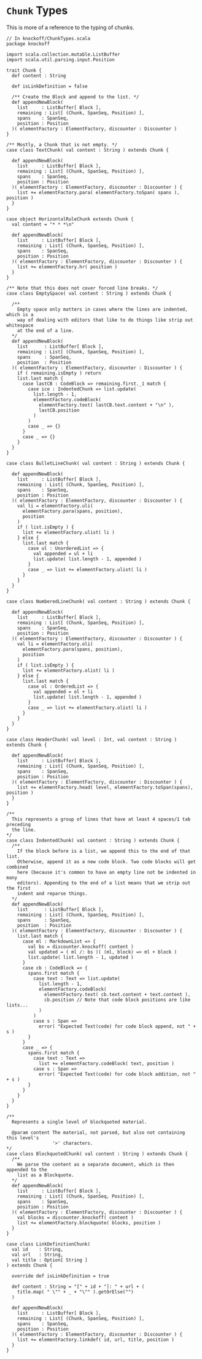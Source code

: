 # `Chunk` Types #

This is more of a reference to the typing of chunks.

    // In knockoff/ChunkTypes.scala
    package knockoff
    
    import scala.collection.mutable.ListBuffer
    import scala.util.parsing.input.Position
    
    trait Chunk {
      def content : String
      
      def isLinkDefinition = false

      /** Create the Block and append to the list. */
      def appendNewBlock(
        list     : ListBuffer[ Block ],
        remaining : List[ (Chunk, SpanSeq, Position) ],
        spans    : SpanSeq,
        position : Position
      )( elementFactory : ElementFactory, discounter : Discounter )
    }
    
    /** Mostly, a Chunk that is not empty. */
    case class TextChunk( val content : String ) extends Chunk {

      def appendNewBlock(
        list     : ListBuffer[ Block ],
        remaining : List[ (Chunk, SpanSeq, Position) ],
        spans    : SpanSeq,
        position : Position
      )( elementFactory : ElementFactory, discounter : Discounter ) {
        list += elementFactory.para( elementFactory.toSpan( spans ), position )
      }
    }
    
    case object HorizontalRuleChunk extends Chunk {
      val content = "* * *\n"
      
      def appendNewBlock(
        list     : ListBuffer[ Block ],
        remaining : List[ (Chunk, SpanSeq, Position) ],
        spans    : SpanSeq,
        position : Position
      )( elementFactory : ElementFactory, discounter : Discounter ) {
        list += elementFactory.hr( position )
      }
    }

    /** Note that this does not cover forced line breaks. */
    case class EmptySpace( val content : String ) extends Chunk {

      /**
        Empty space only matters in cases where the lines are indented, which is a
        way of dealing with editors that like to do things like strip out whitespace
        at the end of a line.
      */
      def appendNewBlock(
        list      : ListBuffer[ Block ],
        remaining : List[ (Chunk, SpanSeq, Position) ],
        spans     : SpanSeq,
        position  : Position
      )( elementFactory : ElementFactory, discounter : Discounter ) {
        if ( remaining.isEmpty ) return
        list.last match {
          case lastCB : CodeBlock => remaining.first._1 match {
            case ice : IndentedChunk => list.update(
              list.length - 1,
              elementFactory.codeBlock(
                elementFactory.text( lastCB.text.content + "\n" ),
                lastCB.position
              )
            )
            case _ => {}
          }
          case _ => {}
        }
      }
    }

    case class BulletLineChunk( val content : String ) extends Chunk {

      def appendNewBlock(
        list     : ListBuffer[ Block ],
        remaining : List[ (Chunk, SpanSeq, Position) ],
        spans    : SpanSeq,
        position : Position
      )( elementFactory : ElementFactory, discounter : Discounter ) {
        val li = elementFactory.uli(
          elementFactory.para(spans, position),
          position
        )
        if ( list.isEmpty ) {
          list += elementFactory.ulist( li )
        } else {
          list.last match {
            case ul : UnorderedList => {
              val appended = ul + li
              list.update( list.length - 1, appended )
            }
            case _ => list += elementFactory.ulist( li )
          }
        }
      }
    }
    
    case class NumberedLineChunk( val content : String ) extends Chunk {

      def appendNewBlock(
        list     : ListBuffer[ Block ],
        remaining : List[ (Chunk, SpanSeq, Position) ],
        spans    : SpanSeq,
        position : Position
      )( elementFactory : ElementFactory, discounter : Discounter ) {
        val li = elementFactory.oli(
          elementFactory.para(spans, position),
          position
        )
        if ( list.isEmpty ) {
          list += elementFactory.olist( li )
        } else {
          list.last match {
            case ol : OrderedList => {
              val appended = ol + li
              list.update( list.length - 1, appended )
            }
            case _ => list += elementFactory.olist( li )
          }
        }
      }
    }
    
    case class HeaderChunk( val level : Int, val content : String ) extends Chunk {

      def appendNewBlock(
        list     : ListBuffer[ Block ],
        remaining : List[ (Chunk, SpanSeq, Position) ],
        spans    : SpanSeq,
        position : Position
      )( elementFactory : ElementFactory, discounter : Discounter ) {
        list += elementFactory.head( level, elementFactory.toSpan(spans), position )
      }
    }

    /**
      This represents a group of lines that have at least 4 spaces/1 tab preceding
      the line.
    */
    case class IndentedChunk( val content : String ) extends Chunk {
      /**
        If the block before is a list, we append this to the end of that list.
        Otherwise, append it as a new code block. Two code blocks will get combined
        here (because it's common to have an empty line not be indented in many
        editors). Appending to the end of a list means that we strip out the first
        indent and reparse things.
      */
      def appendNewBlock(
        list      : ListBuffer[ Block ],
        remaining : List[ (Chunk, SpanSeq, Position) ],
        spans     : SpanSeq,
        position  : Position
      )( elementFactory : ElementFactory, discounter : Discounter ) {
        list.last match {
          case ml : MarkdownList => {
            val bs = discounter.knockoff( content )
            val updated = ( ml /: bs )( (ml, block) => ml + block )
            list.update( list.length - 1, updated )
          }
          case cb : CodeBlock => {
            spans.first match {
              case text : Text => list.update(
                list.length - 1,
                elementFactory.codeBlock(
                  elementFactory.text( cb.text.content + text.content ),
                  cb.position // Note that code block positions are like lists...
                )
              )
              case s : Span =>
                error( "Expected Text(code) for code block append, not " + s )
            }
          }
          case _ => {
            spans.first match {
              case text : Text =>
                list += elementFactory.codeBlock( text, position )
              case s : Span =>
                error( "Expected Text(code) for code block addition, not " + s )
            }
          }
        }
      }
    }
    
    /**
      Represents a single level of blockquoted material.

      @param content The material, not parsed, but also not containing this level's
                     '>' characters.
    */
    case class BlockquotedChunk( val content : String ) extends Chunk {
      /**
        We parse the content as a separate document, which is then appended to the
        list as a Blockquote.
      */
      def appendNewBlock(
        list     : ListBuffer[ Block ],
        remaining : List[ (Chunk, SpanSeq, Position) ],
        spans    : SpanSeq,
        position : Position
      )( elementFactory : ElementFactory, discounter : Discounter ) {
        val blocks = discounter.knockoff( content )
        list += elementFactory.blockquote( blocks, position )
      }
    }
    
    case class LinkDefinitionChunk(
      val id    : String,
      val url   : String,
      val title : Option[ String ]
    ) extends Chunk {

      override def isLinkDefinition = true
      
      def content : String = "[" + id + "]: " + url + (
        title.map( " \"" + _ + "\"" ).getOrElse("")
      )
      
      def appendNewBlock(
        list     : ListBuffer[ Block ],
        remaining : List[ (Chunk, SpanSeq, Position) ],
        spans    : SpanSeq,
        position : Position
      )( elementFactory : ElementFactory, discounter : Discounter ) {
        list += elementFactory.linkdef( id, url, title, position )
      }
    }
